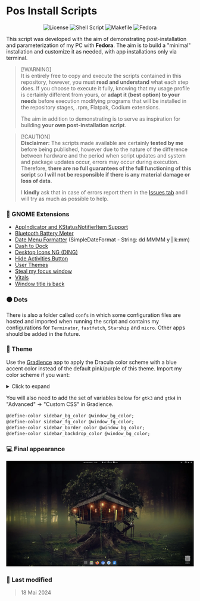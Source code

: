 # Pos Install Scripts

<p align="center">
    <img alt="License" src="https://img.shields.io/badge/License-GPLv3-blue.svg?style=for-the-badge">
    <img alt="Shell Script" src="https://img.shields.io/badge/Shell_Script-121011?style=for-the-badge&logo=gnu-bash&logoColor=white">
    <img alt="Makefile" src="https://img.shields.io/badge/Make-121011?logo=make&logoColor=fff&style=for-the-badge">
    <img alt="Fedora" src="https://img.shields.io/badge/Fedora-51A2DA?logo=fedora&logoColor=fff&style=for-the-badge">
</p>

This script was developed with the aim of demonstrating post-installation and parameterization of my PC with **Fedora**. The aim is to build a "minimal" installation and customize it as needed, with app installations only via terminal.

> [!WARNING]\
> It is entirely free to copy and execute the scripts contained in this repository, however, you must **read and understand** what each step does. If you choose to execute it fully, knowing that my usage profile is certainly different from yours, or **adapt it (best option) to your needs** before execution modifying programs that will be installed in the repository stages, .rpm, Flatpak, Codium extensions. 
> 
> The aim in addition to demonstrating is to serve as inspiration for building **your own post-installation script**.

> [!CAUTION]\
> **Disclaimer:** The scripts made available are certainly **tested by me** before being published, however due to the nature of the difference between hardware and the period when script updates and system and package updates occur, errors may occur during execution. Therefore, **there are no full guarantees of the full functioning of this script** so **I will not be responsible if there is any material damage or loss of data**.
> 
> I **kindly** ask that in case of errors report them in the [Issues tab](https://github.com/ciro-mota/Meu-Pos-Instalacao/issues) and I will try as much as possible to help.

### 🔧 GNOME Extensions

- [AppIndicator and KStatusNotifierItem Support](https://extensions.gnome.org/extension/615/appindicator-support/)
- [Bluetooth Battery Meter](https://extensions.gnome.org/extension/6670/bluetooth-battery-meter/)
- [Date Menu Formatter](https://extensions.gnome.org/extension/4655/date-menu-formatter/) (SimpleDateFormat - String: dd MMMM y | k:mm)
- [Dash to Dock](https://extensions.gnome.org/extension/307/dash-to-dock/)
- [Desktop Icons NG (DING)](https://extensions.gnome.org/extension/2087/desktop-icons-ng-ding/)
- [Hide Activities Button](https://extensions.gnome.org/extension/744/hide-activities-button/)
- [User Themes](https://extensions.gnome.org/extension/19/user-themes/)
- [Steal my focus window](https://extensions.gnome.org/extension/6385/steal-my-focus-window/)
- [Vitals](https://extensions.gnome.org/extension/1460/vitals/)
- [Window title is back](https://extensions.gnome.org/extension/6310/window-title-is-back/)

### ⚫ Dots

There is also a folder called `confs` in which some configuration files are hosted and imported when running the script and contains my configurations for `Terminator`, `fastfetch`, `Starship` and `micro`. Other apps should be added in the future.

### 🎨 Theme

Use the [Gradience](https://flathub.org/apps/details/com.github.GradienceTeam.Gradience) app to apply the Dracula color scheme with a blue accent color instead of the default pink/purple of this theme. Import my color scheme if you want:

<details>
  <summary>Click to expand</summary>
    
```json
{
    "name": "local-theme",
    "variables": {
        "accent_color": "rgb(28, 113, 216)",
        "accent_bg_color": "rgb(26, 95, 180)",
        "accent_fg_color": "#f8f8f2",
        "destructive_color": "#f55",
        "destructive_bg_color": "#f55",
        "destructive_fg_color": "#f8f8f2",
        "success_color": "#50fa7b",
        "success_bg_color": "#50fa7b",
        "success_fg_color": "#f8f8f2",
        "warning_color": "#f1fa8c",
        "warning_bg_color": "#f1fa8c",
        "warning_fg_color": "rgba(0, 0, 0, 0.8)",
        "error_color": "#f55",
        "error_bg_color": "#f55",
        "error_fg_color": "#f8f8f2",
        "window_bg_color": "rgb(35, 37, 46)",
        "window_fg_color": "#f8f8f2",
        "view_bg_color": "rgb(35, 37, 46)",
        "view_fg_color": "#f8f8f2",
        "headerbar_bg_color": "rgb(35, 37, 46)",
        "headerbar_fg_color": "#f8f8f2",
        "headerbar_border_color": "#fff",
        "headerbar_shade_color": "rgba(0, 0, 0, 0.36)",
        "card_bg_color": "rgba(255, 255, 255, 0.08)",
        "card_fg_color": "#f8f8f2",
        "card_shade_color": "rgba(0, 0, 0, 0.36)",
        "dialog_bg_color": "rgb(35, 37, 46)",
        "dialog_fg_color": "#f8f8f2",
        "popover_bg_color": "rgb(35, 37, 46)",
        "popover_fg_color": "#f8f8f2",
        "shade_color": "#383838",
        "scrollbar_outline_color": "rgba(0, 0, 0, 0.5)"
    },
    "palette": {
        "blue_": {
            "1": "#99c1f1",
            "2": "#62a0ea",
            "3": "#3584e4",
            "4": "#1c71d8",
            "5": "#1a5fb4"
        },
        "green_": {
            "1": "#8ff0a4",
            "2": "#57e389",
            "3": "#33d17a",
            "4": "#2ec27e",
            "5": "#26a269"
        },
        "yellow_": {
            "1": "#f9f06b",
            "2": "#f8e45c",
            "3": "#f6d32d",
            "4": "#f5c211",
            "5": "#e5a50a"
        },
        "orange_": {
            "1": "#ffbe6f",
            "2": "#ffa348",
            "3": "#ff7800",
            "4": "#e66100",
            "5": "#c64600"
        },
        "red_": {
            "1": "#f66151",
            "2": "#ed333b",
            "3": "#e01b24",
            "4": "#c01c28",
            "5": "#a51d2d"
        },
        "purple_": {
            "1": "#dc8add",
            "2": "#c061cb",
            "3": "#9141ac",
            "4": "#813d9c",
            "5": "#613583"
        },
        "brown_": {
            "1": "#cdab8f",
            "2": "#b5835a",
            "3": "#986a44",
            "4": "#865e3c",
            "5": "#63452c"
        },
        "light_": {
            "1": "#fff",
            "2": "#f6f5f4",
            "3": "#deddda",
            "4": "#c0bfbc",
            "5": "#9a9996"
        },
        "dark_": {
            "1": "#77767b",
            "2": "#5e5c64",
            "3": "#3d3846",
            "4": "#241f31",
            "5": "#000"
        }
    },
    "custom_css": {
        "gtk4": ""
    },
    "plugins": {}
}
```
</details>


You will also need to add the set of variables below for `gtk3` and `gtk4` in "Advanced" -> "Custom CSS" in Gradience.

```
@define-color sidebar_bg_color @window_bg_color;
@define-color sidebar_fg_color @window_fg_color;
@define-color sidebar_border_color @window_bg_color;
@define-color sidebar_backdrop_color @window_bg_color;
```

### 💻 Final appearance

![](imgs/screenshot.webp)

### 📅 Last modified

> 18 Mai 2024
